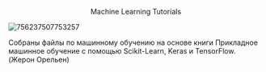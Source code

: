 
<p align="center">Machine Learning Tutorials</p>

![756237507753257](https://user-images.githubusercontent.com/115698180/220404561-e4506017-8c00-4298-a5df-a87dbaf9af53.jpeg)





Собраны файлы по машинному обучению на основе книги Прикладное машинное обучение с помощью Scikit-Learn, Keras и TensorFlow. (Жерон Орельен)
